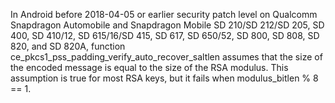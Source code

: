 In Android before 2018-04-05 or earlier security patch level on Qualcomm Snapdragon Automobile and Snapdragon Mobile SD 210/SD 212/SD 205, SD 400, SD 410/12, SD 615/16/SD 415, SD 617, SD 650/52, SD 800, SD 808, SD 820, and SD 820A, function ce_pkcs1_pss_padding_verify_auto_recover_saltlen assumes that the size of the encoded message is equal to the size of the RSA modulus. This assumption is true for most RSA keys, but it fails when modulus_bitlen % 8 == 1.